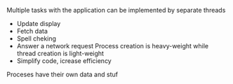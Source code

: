 Multiple tasks with the application can be implemented by separate threads
- Update display
- Fetch data
- Spell cheking
- Answer a network request
Process creation is heavy-weight while thread creation is light-weight
- Simplify code, icrease efficiency

Proceses have their own data and stuf